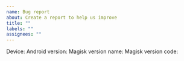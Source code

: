 ```yaml
---
name: Bug report
about: Create a report to help us improve
title: ""
labels: ""
assignees: ""
---
```


<!--

## READ BEFORE OPENING ISSUES

DO NOT REPORT IF YOU HAVE ANY MODULES INSTALLED, OR DISABLE THEM FIRST!!!!

Please make sure that your problem is reproducible and happened on Kitsune Magisk only

All bug reports require you to **USE DEBUG BUILDS**. Please include the version name and version code in the bug report.

If you experience a bootloop, attach a `dmesg` (kernel logs) when the device refuse to boot. This may very likely require a custom kernel on some devices as `last_kmsg` or `pstore ramoops` are usually not enabled by default. In addition, please also upload the result of `cat /proc/mounts` when your device is working correctly **WITHOUT MAGISK**.

Without following the rules above, your issue will be closed without explanation.

-->

Device:
Android version:
Magisk version name:
Magisk version code:
